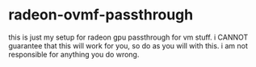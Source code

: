 # radeon-ovmf-passthrough
this is just my setup for radeon gpu passthrough for vm stuff. i CANNOT guarantee that this will work for you, so do as you will with this. i am not responsible for anything you do wrong.
